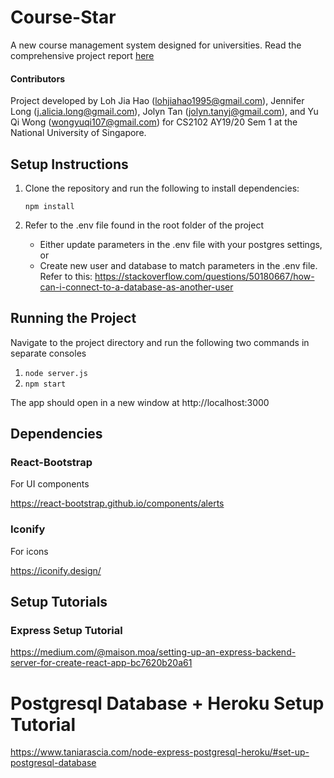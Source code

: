 # Course-Star

A new course management system designed for universities. Read the comprehensive project report [here](https://docs.google.com/document/d/1ENF5UO0I38q2edzLOLcoxlV74OWQ3HdITq-fU0ZmC04/edit?usp=sharing)

#### Contributors

Project developed by Loh Jia Hao (lohjiahao1995@gmail.com), Jennifer Long (j.alicia.long@gmail.com), Jolyn Tan (jolyn.tanyj@gmail.com), and Yu Qi Wong (wongyuqi107@gmail.com) for CS2102 AY19/20 Sem 1 at the National University of Singapore.

## Setup Instructions

1. Clone the repository and run the following to install dependencies:

   `npm install`

2. Refer to the .env file found in the root folder of the project
   - Either update parameters in the .env file with your postgres settings, or
   - Create new user and database to match parameters in the .env file. Refer to this: https://stackoverflow.com/questions/50180667/how-can-i-connect-to-a-database-as-another-user

## Running the Project

Navigate to the project directory and run the following two commands in separate consoles

1. `node server.js`
2. `npm start`

The app should open in a new window at http://localhost:3000

## Dependencies

### React-Bootstrap

For UI components

https://react-bootstrap.github.io/components/alerts

### Iconify

For icons

https://iconify.design/

## Setup Tutorials

### Express Setup Tutorial

https://medium.com/@maison.moa/setting-up-an-express-backend-server-for-create-react-app-bc7620b20a61

# Postgresql Database + Heroku Setup Tutorial

https://www.taniarascia.com/node-express-postgresql-heroku/#set-up-postgresql-database
